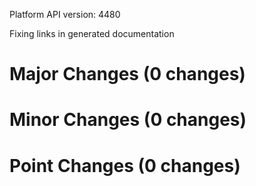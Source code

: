 Platform API version: 4480


Fixing links in generated documentation

# Major Changes (0 changes)


# Minor Changes (0 changes)


# Point Changes (0 changes)
